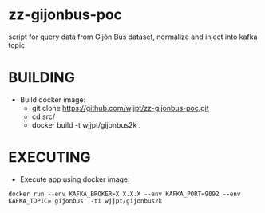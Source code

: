 # zz-gijonbus-poc

script for query data from Gijón Bus dataset, normalize and inject into kafka topic

# BUILDING

- Build docker image:
  * git clone https://github.com/wjjpt/zz-gijonbus-poc.git
  * cd src/
  * docker build -t wjjpt/gijonbus2k .

# EXECUTING

- Execute app using docker image:

`docker run --env KAFKA_BROKER=X.X.X.X --env KAFKA_PORT=9092 --env KAFKA_TOPIC='gijonbus' -ti wjjpt/gijonbus2k`

